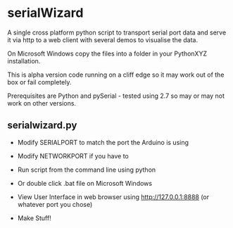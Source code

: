 serialWizard
============

A single cross platform python script to transport serial port data and serve it via http to a web client with several demos to visualise the data.

On Microsoft Windows copy the files into a folder in your PythonXYZ installation.

This is alpha version code running on a cliff edge so it may work out of the box or fail completely.

Prerequisites are Python and pySerial - tested using 2.7 so may or may not work on other versions.

serialwizard.py
---------------

- Modify SERIALPORT to match the port the Arduino is using

- Modify NETWORKPORT if you have to

- Run script from the command line using python

- Or double click .bat file on Microsoft Windows

- View User Interface in web browser using http://127.0.0.1:8888 (or whatever port you chose)

- Make Stuff!
